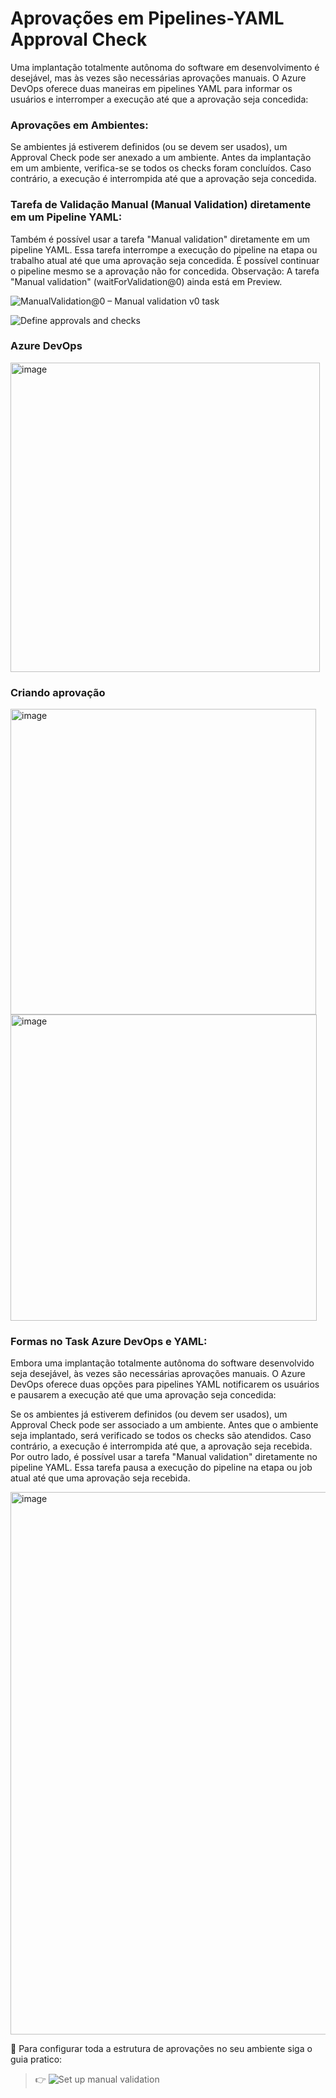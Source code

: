 # Aprovações em Pipelines-YAML  Approval Check

Uma implantação totalmente autônoma do software em desenvolvimento é desejável, mas às vezes são necessárias aprovações manuais. O Azure DevOps oferece duas maneiras em pipelines YAML para informar os usuários e interromper a execução até que a aprovação seja concedida:

### Aprovações em Ambientes:

Se ambientes já estiverem definidos (ou se devem ser usados), um Approval Check pode ser anexado a um ambiente. Antes da implantação em um ambiente, verifica-se se todos os checks foram concluídos. Caso contrário, a execução é interrompida até que a aprovação seja concedida.

### Tarefa de Validação Manual (Manual Validation) diretamente em um Pipeline YAML:

Também é possível usar a tarefa "Manual validation" diretamente em um pipeline YAML. Essa tarefa interrompe a execução do pipeline na etapa ou trabalho atual até que uma aprovação seja concedida. É possível continuar o pipeline mesmo se a aprovação não for concedida. Observação: A tarefa "Manual validation" (waitForValidation@0) ainda está em Preview.

![ManualValidation@0 – Manual validation v0 task](https://learn.microsoft.com/en-us/azure/devops/pipelines/tasks/reference/manual-validation-v0?view=azure-pipelines)





![Define approvals and checks](https://learn.microsoft.com/en-us/azure/devops/pipelines/process/approvals?view=azure-devops&tabs=check-pass#approvals)

### Azure DevOps

<img width="495" alt="image" src="https://github.com/lsmatias/Aprova-es-em-pipelines-YAML/assets/28391885/8d78c702-5cda-482d-b6ef-01b325661a17">

### Criando aprovação

<img width="489" alt="image" src="https://github.com/lsmatias/Aprova-es-em-pipelines-YAML/assets/28391885/b5a98d16-abc7-4bf7-8c66-b325eab48e05">



<img width="490" alt="image" src="https://github.com/lsmatias/Aprova-es-em-pipelines-YAML/assets/28391885/bc688cbc-248f-454b-8dcc-0c6a80d3f3f6">


### Formas no Task Azure DevOps e YAML:
Embora uma implantação totalmente autônoma do software desenvolvido seja desejável, às vezes são necessárias aprovações manuais. O Azure DevOps oferece duas opções para pipelines YAML notificarem os usuários e pausarem a execução até que uma aprovação seja concedida:

Se os ambientes já estiverem definidos (ou devem ser usados), um Approval Check pode ser associado a um ambiente. Antes que o ambiente seja implantado, será verificado se todos os checks são atendidos. Caso contrário, a execução é interrompida até que, a aprovação seja recebida.
Por outro lado, é possível usar a tarefa "Manual validation" diretamente no pipeline YAML. Essa tarefa pausa a execução do pipeline na etapa ou job atual até que uma aprovação seja recebida.


<img width="868" alt="image" src="https://github.com/lsmatias/Aprova-es-em-pipelines-YAML/assets/28391885/7c10e653-2800-40ce-b567-5c3c333514f9">



:wrench: Para configurar toda a estrutura de aprovações no seu ambiente siga o guia pratico:
> :point_right: ![Set up manual validation](https://learn.microsoft.com/en-us/azure/devops/pipelines/release/deploy-using-approvals?view=azure-devops#set-up-manual-validation)




